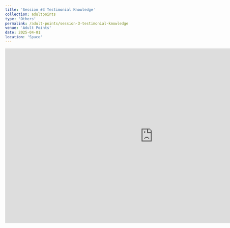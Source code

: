 ```yaml
---
title: 'Session #3 Testimonial Knowledge'
collection: adultpoints
type: 'Others'
permalink: /adult-points/session-3-testimonial-knowledge
venue: 'Adult Points'
date: 2025-04-01
location: 'Space'
---
```

<iframe src="https://docs.google.com/presentation/d/e/2PACX-1vSM6uXal7OSEqBnx6lfcwIRaYJA9myR06qVVjrWXX6sGtkYMO_RhKfeiBUJI60kroOb50PdEOiXiBc0/embed?start=false&loop=false&delayms=3000" frameborder="0" width="960" height="569" allowfullscreen="true" mozallowfullscreen="true" webkitallowfullscreen="true"></iframe>
